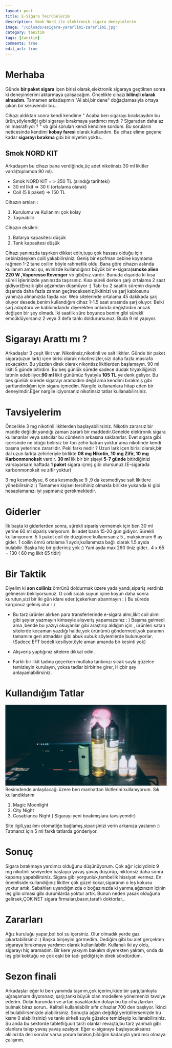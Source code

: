 ```yaml
---
layout: post
title: E-Sigara Tecrübelerim
description: Smok Nord ile elektronik sigara deneyimlerim
image: "/uploads/esigara-yararlimi-zararlimi.jpg"
category: tanıtım
tags: [tanıtım]
comments: true
edit_url: true
---
```


# Merhaba

Günde **bir paket sigara** içen birisi olarak,elektronik sigaraya geçtikten sonra ki deneyimlerimi aktarmaya çalışacağım. Öncelikle cihazı **bilinçli olarak almadım**. Tamamen arkadaşımın "Al abi,bir dene" doğaçlamasıyla ortaya çıkan bir serüvendir bu...
<!-- excerpt separator -->
Cihazı aldıktan sonra kendi kendime " Acaba ben sigarayı bıraksaydım bu ürün,söylendiği gibi sigarayı bırakmaya yardımcı mıydı ? Sigaradan daha az mı masraflıydı ? " vb gibi soruları kendi kendime sordum. Bu soruların neticesinde kendimi **kobay faresi** olarak kullandım. Bu cihaz elime geçene kadar **sigarayı bırakma** gibi bir niyetim yoktu..

## Smok NORD KIT

Arkadaşım bu cihazı bana verdiğinde,üç adet nikotinsiz 30 ml likitler vardı(toplamda 90 ml).

- Smok NORD KIT = > 250 TL (alındığı tarihteki)
- 30 ml likit => 30 tl (ortalama olarak)
- Coil (5 li paket) => 150 TL

Cihazın artıları :

1.  Kurulumu ve Kullanımı çok kolay
2.  Taşınabilir

Cihazın eksileri:

1.  Batarya kapasitesi düşük
2.  Tank kapasitesi düşük

Cihazı yanınızda taşırken dikkat edin,tuşu çok hassas olduğu için cebinizdeyken coili yakabilirsiniz. Geniş bir eşofman cebine koymama rağmen 1-2 tane coilim böyle rahmetlik oldu. Bana göre cihazın aslında kullanım amacı şu, evinizde kullandığınız büyük bir e-sigara(**smoke alien 220 W ,Vaporesso Revenger** vb gibi)nız vardır. Bunuda dışarıda ki kısa süreli işlerinizde yanınızda taşırsınız. Kısa süreli derken şarjı ortalama 2 saat gidiyor(Emzik gibi ağzımdan düşmüyor :) Tabi bu 2 saatlik sürenin dışında dışarıda daha fazla zaman geçirecekseniz,likitinizi ve şarj kablosunu yanınıza almanızda fayda var. Web sitelerinde ortalama 45 dakikada şarj oluyor desede,benim kullandığım cihaz 1-1.5 saat arasında şarj oluyor. Belki şarj adaptoru ve kablomdandır diyerekten onlarıda değiştirdim ancak değişen bir şey olmadı. İki saatlik süre boyunca benim gibi sürekli emcüklüyorsanız 2 veya 3 defa tankı doldurursunuz. Buda 9 ml yapıyor.

# Sigarayı Arattı mı ?

Arkadaşlar 3 çeşit likit var. Nikotinsiz,nikotinli ve salt likitler. Günde bir paket sigara(uzun lark) içen birisi olarak nikotinsizler,sizi daha fazla masrafa sokacaktır. Bu yüzden direk olarak nikontisz likitlerden başlamayın. 90 ml likiti 5 günde bitirdim. Bu beş günlük sürede sadece dudak tiryakiliğinizi tatmin edebiliyor.**90 ml** likit günümüz fiyatıyla **105 TL** ye denk geliyor. Bu beş günlük sürede sigarayı aramadım değil ama kendimi bırakmış gibi şartlandırdığım için sigara içmedim. Nargile kullananlara hitap eden bir deneyimdir.Eğer nargile içiyorsanız nikotinsiz tatlar kullanabilirsiniz.

# Tavsiyelerim

Öncelikle 3 mg nikotinli likitlerden başlayabilirsiniz. Nikotin zararsız bir madde değildir,yandığı zaman zararlı bir maddedir.Genelde elektronik sigara kullananlar veya satıcılar bu cümlenin arkasına saklanırlar. Evet sigara gibi içerisinde ne idüğü belirsiz bir ton zehir katran yoktur ama nikotinde kendi başına yeterince zararlıdır. Peki farkı nedir ? Uzun lark içen birisi olarak,bir dal uzun larkta zehirleriyle birlikte **08 mg Nikotin, 10 mg Zifir, 10 mg Karbonmonoksit** vardır. **30 ml** lik bir bir şişeyi **5-7 günde** bitirdiğinizi varsayarsam haftada **1 paket** sigara içmiş gibi olursunuz.(E-sigarada karbonmonoksit ve zifir yoktur)

3 mg kesmediyse, 6 oda kesmediyse 9 ,9 da kesmediyse salt likitlere yönebilirsiniz :) Tamamen kişisel tercihiniz olmakla birlikte yukarıda ki gibi hesaplamanızı iyi yapmanız gerekmektedir.

# Giderler

İlk başta ki giderlerden sonra, sürekli sipariş vermemek için ben 30 ml yerine 60 ml sipariş veriyorum. İki adet bana 15-20 gün gidiyor. Sürekli kullanıyorum. 5 li paket coil de düzgünce kullanırsanız 5 , maksiumum 6 ay gider. 1 coilin ömrü ortalama 1 aydır,kullanımıza bağlı olarak 1.5 ayıda bulabilir. Başka hiç bir gideriniz yok :) Yani ayda max 260 tlniz gider.. 4 x 65 = 130 ( 60 mg likit 65 tldir)

# Bir Taktik

Diyelim ki **son coiliniz** ömrünü doldurmak üzere yada yandı,sipariş verdiniz gelmesini bekliyorsunuz. O coili sıcak suyun içine koyun daha sonra kurutun,sizi bir iki gün idare eder.(çekerken abanmayın : ) Bu sürede kargonuz gelmiş olur : )

- Bu tarz ürünler alırken para transferlerinde e-sigara almı,likit coil alımı gibi şeyler yazmayın kimseyle alışveriş yapamazsınız : ) Başıma gelmedi ama ,bende bu yazıyı okuyanlar gibi araştırıp aldığım için , ürünleri satan sitelerde kocaman yazdığı halde,yok ürünümü göndermedi,yok paramın tamamını geri atmadılar gibi abuk subuk söylemlerde bulunuyorlar.(Sadece EFT bedeli kesiliyor,öyle aman amanda bir kesinti yok)

- Alışveriş yaptığınız sitelere dikkat edin.

- Farklı bir likit tadına geçerken mutlaka tankınızı sıcak suyla güzelce temizleyin kurulayın, yoksa tadlar birbirine girer, Hiçbir şey anlayamabilirsiniz.

# Kullandığım Tatlar

![Manhattan Likit ](/uploads/esigara-yararlimi-zararlimi.jpg)
Resimdende anlaşılacağı üzere ben manhattan likitlerini kullanıyorum. Sık kullandıklarım

1.  Magic Moonlight
2.  City Night
3.  Casablanca Night ( Sigarayı yeni bırakmışlara tavsiyemdir)

Site ilgili,yazılımı otomatiğe bağlamış,siparişinizi verin arkanıza yaslanın :) Tatmanız için 5 ml farklı tatlarda gönderiyor.

# Sonuç

Sigara bırakmaya yardımcı olduğunu düşünüyorum. Çok ağır içiciydiniz 9 mg nikotinli seviyeden başlayıp yavaş yavaş düşürüp, niktonsiz daha sonra kapanış yapabilirsiniz. Sigara gibi yorgunluk,tembellik hissiyatı vermez. En önemliside kullandığınız likitler çok güzel kokar,sigaranın o leş kokusu yoktur artık. Sabahları uyandığınızda o boğazınızda ki yanma,ağzınızın içinin leş gibi olması gibi durumlarda yoktur artık. Bunun neden yasak olduğuna gelirsek,ÇOK NET sigara firmaları,basın,taraflı doktorlar...

# Zararları

Ağız kuruluğu yapar,bol bol su içersiniz. Olur olmadık yerde gaz çıkartabilirsiniz :) Başka birşeyini görmedim. Dediğim gibi bu alet gerçekten sigaraya bırakmaya yardımcı olarak kullanılabilir. Kullanalı iki ay oldu, sigarayı hiç aramadım. Bir kere yakıyım bakalım diyerekten yaktım, onda da leş gibi koktuğu ve çok eşki bir tadı geldiği için direk söndürdüm.

# Sezon finali

Arkadaşlar eğer ki ben yanımda taşırım,çok içerim,ikide bir şarjı,tankıyla uğraşamam diyorsnaız, şarjı,tankı büyük olan modellere yönelmenizi tavsiye ederim. Dolar kurundan ve artan yasaklardan dolayı bu tip cihazlardan bulmak biraz sorun.. Kaliteli kullanılabilir sıfır cihazlar 700 den başlıyor. İkinci el bulabilirsenizde alabilirsiniz. Sonuçta ağzın değdiği yeri(dilersenizde bu kısmı 0 alabilirsiniz) ve tankı sirkeli suyla güzelce temizleyip kullanabilirsiniz. Şu anda bu sektorde tabletli(juul) tarzı olanlar revaçta,bu tarz yanmalı gibi olanlara talep yavaş yavaş azalıyor. Eğer e-sigaraya başlayacaksanız aklınızda deli sorular varsa yorum bırakın,bildiğim kadarıyla yardımcı olmaya çalışırım.
